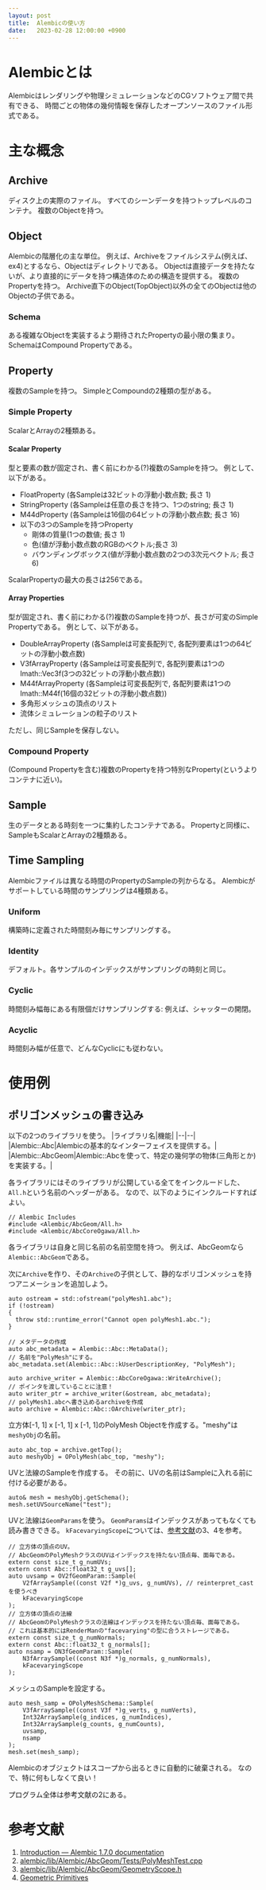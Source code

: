 ```yaml
---
layout: post
title:  Alembicの使い方
date:   2023-02-28 12:00:00 +0900
---
```

# Alembicとは
Alembicはレンダリングや物理シミュレーションなどのCGソフトウェア間で共有できる、
時間ごとの物体の幾何情報を保存したオープンソースのファイル形式である。

# 主な概念
## Archive
ディスク上の実際のファイル。
すべてのシーンデータを持つトップレベルのコンテナ。
複数のObjectを持つ。

## Object
Alembicの階層化の主な単位。
例えば、Archiveをファイルシステム(例えば、ex4)とするなら、Objectはディレクトリである。
Objectは直接データを持たないが、より直接的にデータを持つ構造体のための構造を提供する。
複数のPropertyを持つ。
Archive直下のObject(TopObject)以外の全てのObjectは他のObjectの子供である。

### Schema
ある複雑なObjectを実装するよう期待されたPropertyの最小限の集まり。
SchemaはCompound Propertyである。

## Property
複数のSampleを持つ。
SimpleとCompoundの2種類の型がある。

### Simple Property
ScalarとArrayの2種類ある。

#### Scalar Property
型と要素の数が固定され、書く前にわかる(?)複数のSampleを持つ。
例として、以下がある。
- FloatProperty (各Sampleは32ビットの浮動小数点数; 長さ 1)
- StringProperty (各Sampleは任意の長さを持つ、1つのstring; 長さ 1)
- M44dProperty (各Sampleは16個の64ビットの浮動小数点数; 長さ 16)
- 以下の3つのSampleを持つProperty
  - 剛体の質量(1つの数値; 長さ 1)
  - 色(値が浮動小数点数のRGBのベクトル;長さ 3)
  - バウンディングボックス(値が浮動小数点数の2つの3次元ベクトル; 長さ 6)

ScalarPropertyの最大の長さは256である。

#### Array Properties
型が固定され、書く前にわかる(?)複数のSampleを持つが、長さが可変のSimple Propertyである。
例として、以下がある。
-  DoubleArrayProperty (各Sampleは可変長配列で, 各配列要素は1つの64ビットの浮動小数点数)
-  V3fArrayProperty (各Sampleは可変長配列で, 各配列要素は1つのImath::Vec3f(3つの32ビットの浮動小数点数))
-  M44fArrayProperty (各Sampleは可変長配列で, 各配列要素は1つのImath::M44f(16個の32ビットの浮動小数点数))
- 多角形メッシュの頂点のリスト
- 流体シミュレーションの粒子のリスト

ただし、同じSampleを保存しない。

### Compound Property
(Compound Propertyを含む)複数のPropertyを持つ特別なProperty(というよりコンテナに近い)。

## Sample
生のデータとある時刻を一つに集約したコンテナである。
Propertyと同様に、SampleもScalarとArrayの2種類ある。

## Time Sampling
Alembicファイルは異なる時間のPropertyのSampleの列からなる。
Alembicがサポートしている時間のサンプリングは4種類ある。

### Uniform
構築時に定義された時間刻み毎にサンプリングする。

### Identity
デフォルト。各サンプルのインデックスがサンプリングの時刻と同じ。

### Cyclic
時間刻み幅毎にある有限個だけサンプリングする: 例えば、シャッターの開閉。

### Acyclic
時間刻み幅が任意で、どんなCyclicにも従わない。

# 使用例
## ポリゴンメッシュの書き込み
以下の2つのライブラリを使う。
|ライブラリ名|機能|
|--|--|
|Alembic::Abc|Alembicの基本的なインターフェイスを提供する。|
|Alembic::AbcGeom|Alembic::Abcを使って、特定の幾何学の物体(三角形とか)を実装する。|

各ライブラリにはそのライブラリが公開している全てをインクルードした、`All.h`という名前のヘッダーがある。
なので、以下のようにインクルードすればよい。
```
// Alembic Includes
#include <Alembic/AbcGeom/All.h>
#include <Alembic/AbcCoreOgawa/All.h>
```

各ライブラリは自身と同じ名前の名前空間を持つ。
例えば、AbcGeomなら`Alembic::AbcGeom`である。

次に`Archive`を作り、その`Archive`の子供として、静的なポリゴンメッシュを持つアニメーションを追加しよう。
```
auto ostream = std::ofstream("polyMesh1.abc");
if (!ostream)
{
  throw std::runtime_error("Cannot open polyMesh1.abc.");
}

// メタデータの作成
auto abc_metadata = Alembic::Abc::MetaData();
// 名前を"PolyMesh"にする。
abc_metadata.set(Alembic::Abc::kUserDescriptionKey, "PolyMesh");

auto archive_writer = Alembic::AbcCoreOgawa::WriteArchive();
// ポインタを渡していることに注意！
auto writer_ptr = archive_writer(&ostream, abc_metadata);
// polyMesh1.abcへ書き込めるarchiveを作成
auto archive = Alembic::Abc::OArchive(writer_ptr);
```

立方体\[-1, 1\] x \[-1, 1\] x \[-1, 1\]のPolyMesh Objectを作成する。"meshy"は`meshyObj`の名前。
```
auto abc_top = archive.getTop();
auto meshyObj = OPolyMesh(abc_top, "meshy");
```

UVと法線のSampleを作成する。
その前に、UVの名前はSampleに入れる前に付ける必要がある。
```
auto& mesh = meshyObj.getSchema();
mesh.setUVSourceName("test");
```

UVと法線は`GeomParams`を使う。
`GeomParams`はインデックスがあってもなくても読み書きできる。
`kFacevaryingScope`については、[参考文献](#%E5%8F%82%E8%80%83%E6%96%87%E7%8C%AE)の3、4を参考。
```
// 立方体の頂点のUV。
// AbcGeomのPolyMeshクラスのUVはインデックスを持たない頂点毎、面毎である。
extern const size_t g_numUVs;
extern const Abc::float32_t g_uvs[];
auto uvsamp = OV2fGeomParam::Sample(
    V2fArraySample((const V2f *)g_uvs, g_numUVs), // reinterpret_castを使うべき
    kFacevaryingScope
);
// 立方体の頂点の法線
// AbcGeomのPolyMeshクラスの法線はインデックスを持たない頂点毎、面毎である。
// これは基本的にはRenderManの"facevarying"の型に合うストレージである。
extern const size_t g_numNormals;
extern const Abc::float32_t g_normals[];
auto nsamp = ON3fGeomParam::Sample(
    N3fArraySample((const N3f *)g_normals, g_numNormals),
    kFacevaryingScope
);
```

メッシュのSampleを設定する。
```
auto mesh_samp = OPolyMeshSchema::Sample(
    V3fArraySample((const V3f *)g_verts, g_numVerts),
    Int32ArraySample(g_indices, g_numIndices),
    Int32ArraySample(g_counts, g_numCounts),
    uvsamp,
    nsamp
);
mesh.set(mesh_samp);
```

Alembicのオブジェクトはスコープから出るときに自動的に破棄される。
なので、特に何もしなくて良い！

プログラム全体は参考文献の2にある。

# 参考文献
1. [Introduction &mdash; Alembic 1.7.0 documentation](http://docs.alembic.io/python/examples.html#properties)
2. [alembic/lib/Alembic/AbcGeom/Tests/PolyMeshTest.cpp](https://github.com/alembic/alembic/blob/master/lib/Alembic/AbcGeom/Tests/PolyMeshTest.cpp)
3. [alembic/lib/Alembic/AbcGeom/GeometryScope.h](https://github.com/alembic/alembic/blob/master/lib/Alembic/AbcGeom/GeometryScope.h)
4. [Geometric Primitives](https://renderman.pixar.com/resources/RenderMan_20/geometricPrimitives.html)
